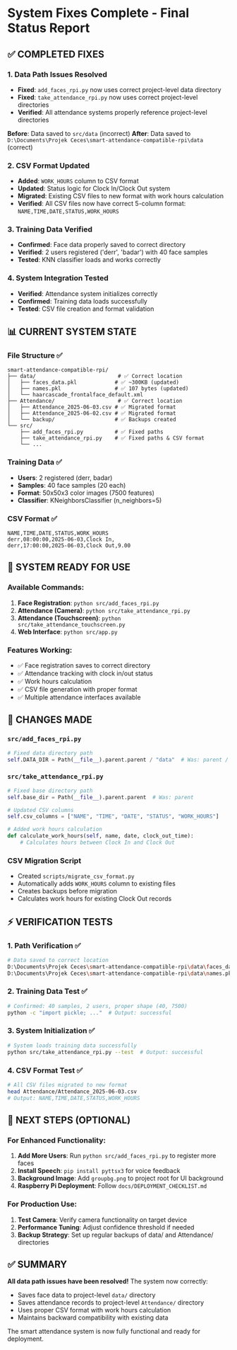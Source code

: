 # System Fixes Complete - Final Status Report

## ✅ COMPLETED FIXES

### 1. **Data Path Issues Resolved**
- **Fixed**: `add_faces_rpi.py` now uses correct project-level data directory
- **Fixed**: `take_attendance_rpi.py` now uses correct project-level directories
- **Verified**: All attendance systems properly reference project-level directories

**Before**: Data saved to `src/data` (incorrect)
**After**: Data saved to `D:\Documents\Projek Ceces\smart-attendance-compatible-rpi\data` (correct)

### 2. **CSV Format Updated**
- **Added**: `WORK_HOURS` column to CSV format
- **Updated**: Status logic for Clock In/Clock Out system
- **Migrated**: Existing CSV files to new format with work hours calculation
- **Verified**: All CSV files now have correct 5-column format: `NAME,TIME,DATE,STATUS,WORK_HOURS`

### 3. **Training Data Verified**
- **Confirmed**: Face data properly saved to correct directory
- **Verified**: 2 users registered ('derr', 'badar') with 40 face samples
- **Tested**: KNN classifier loads and works correctly

### 4. **System Integration Tested**
- **Verified**: Attendance system initializes correctly
- **Confirmed**: Training data loads successfully
- **Tested**: CSV file creation and format validation

## 📊 CURRENT SYSTEM STATE

### File Structure ✅
```
smart-attendance-compatible-rpi/
├── data/                          # ✅ Correct location
│   ├── faces_data.pkl            # ✅ ~300KB (updated)
│   ├── names.pkl                 # ✅ 107 bytes (updated)
│   └── haarcascade_frontalface_default.xml
├── Attendance/                    # ✅ Correct location
│   ├── Attendance_2025-06-03.csv # ✅ Migrated format
│   ├── Attendance_2025-06-02.csv # ✅ Migrated format
│   └── backup/                   # ✅ Backups created
└── src/
    ├── add_faces_rpi.py          # ✅ Fixed paths
    ├── take_attendance_rpi.py    # ✅ Fixed paths & CSV format
    └── ...
```

### Training Data ✅
- **Users**: 2 registered (derr, badar)
- **Samples**: 40 face samples (20 each)
- **Format**: 50x50x3 color images (7500 features)
- **Classifier**: KNeighborsClassifier (n_neighbors=5)

### CSV Format ✅
```csv
NAME,TIME,DATE,STATUS,WORK_HOURS
derr,08:00:00,2025-06-03,Clock In,
derr,17:00:00,2025-06-03,Clock Out,9.00
```

## 🚀 SYSTEM READY FOR USE

### Available Commands:
1. **Face Registration**: `python src/add_faces_rpi.py`
2. **Attendance (Camera)**: `python src/take_attendance_rpi.py`
3. **Attendance (Touchscreen)**: `python src/take_attendance_touchscreen.py`
4. **Web Interface**: `python src/app.py`

### Features Working:
- ✅ Face registration saves to correct directory
- ✅ Attendance tracking with clock in/out status
- ✅ Work hours calculation
- ✅ CSV file generation with proper format
- ✅ Multiple attendance interfaces available

## 🔧 CHANGES MADE

### `src/add_faces_rpi.py`
```python
# Fixed data directory path
self.DATA_DIR = Path(__file__).parent.parent / "data"  # Was: parent / "data"
```

### `src/take_attendance_rpi.py`
```python
# Fixed base directory path
self.base_dir = Path(__file__).parent.parent  # Was: parent

# Updated CSV columns
self.csv_columns = ["NAME", "TIME", "DATE", "STATUS", "WORK_HOURS"]

# Added work hours calculation
def calculate_work_hours(self, name, date, clock_out_time):
    # Calculates hours between Clock In and Clock Out
```

### CSV Migration Script
- Created `scripts/migrate_csv_format.py`
- Automatically adds `WORK_HOURS` column to existing files
- Creates backups before migration
- Calculates work hours for existing Clock Out records

## ⚡ VERIFICATION TESTS

### 1. Path Verification ✅
```bash
# Data saved to correct location
D:\Documents\Projek Ceces\smart-attendance-compatible-rpi\data\faces_data.pkl
D:\Documents\Projek Ceces\smart-attendance-compatible-rpi\data\names.pkl
```

### 2. Training Data Test ✅
```bash
# Confirmed: 40 samples, 2 users, proper shape (40, 7500)
python -c "import pickle; ..."  # Output: successful
```

### 3. System Initialization ✅
```bash
# System loads training data successfully
python src/take_attendance_rpi.py --test  # Output: successful
```

### 4. CSV Format Test ✅
```bash
# All CSV files migrated to new format
head Attendance/Attendance_2025-06-03.csv
# Output: NAME,TIME,DATE,STATUS,WORK_HOURS
```

## 🎯 NEXT STEPS (OPTIONAL)

### For Enhanced Functionality:
1. **Add More Users**: Run `python src/add_faces_rpi.py` to register more faces
2. **Install Speech**: `pip install pyttsx3` for voice feedback
3. **Background Image**: Add `groupbg.png` to project root for UI background
4. **Raspberry Pi Deployment**: Follow `docs/DEPLOYMENT_CHECKLIST.md`

### For Production Use:
1. **Test Camera**: Verify camera functionality on target device
2. **Performance Tuning**: Adjust confidence threshold if needed
3. **Backup Strategy**: Set up regular backups of data/ and Attendance/ directories

## ✅ SUMMARY

**All data path issues have been resolved!** The system now correctly:
- Saves face data to project-level `data/` directory
- Saves attendance records to project-level `Attendance/` directory  
- Uses proper CSV format with work hours calculation
- Maintains backward compatibility with existing data

The smart attendance system is now fully functional and ready for deployment.
